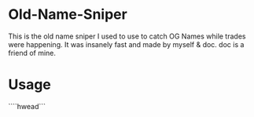 # Old-Name-Sniper
This is the old name sniper I used to use to catch OG Names while trades were happening. It was insanely fast and made by myself &amp; doc. doc is a friend of mine.


# Usage
````hwead```
